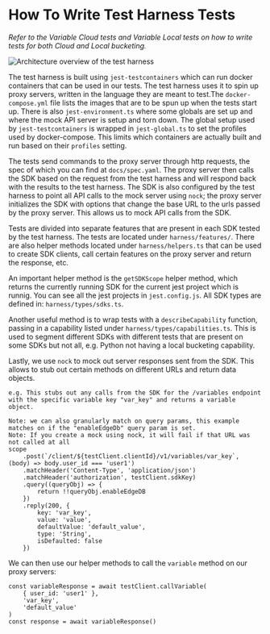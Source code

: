# How To Write Test Harness Tests

_Refer to the Variable Cloud tests and Variable Local tests on how to write tests for both Cloud and Local bucketing._

![Architecture overview of the test harness](https://user-images.githubusercontent.com/10345366/211103174-93507d88-814f-4177-bbb3-392830e6a280.png)

The test harness is built using `jest-testcontainers` which can run docker containers that can be used in our tests. The test harness uses it to spin up
proxy servers, written in the language they are meant to test.The `docker-compose.yml` file lists the images that are to be spun up when the tests start up.
There is also `jest-environment.ts` where some globals are set up and where the mock API server is setup and torn down. The global setup used by `jest-testcontainers` is wrapped in `jest-global.ts` to set the profiles used by docker-compose. This limits which containers are actually built and run based on their `profiles` setting.

The tests send commands to the proxy server through http requests, the spec of which you can find at `docs/spec.yaml`. The proxy server then calls the SDK based on the request from the test harness and will respond back with the results to the test harness. The SDK is also configured by the test harness to point all API calls to the mock server using `nock`; the proxy server initializes the SDK with options that change the base URL to the urls passed by the proxy server. This allows us to mock API calls from the SDK.

Tests are divided into separate features that are present in each SDK tested by the test harness. The tests are located under
`harness/features/`. There are also helper methods located under `harness/helpers.ts` that can be used to create SDK clients, call certain
features on the proxy server and return the response, etc.

An important helper method is the `getSDKScope` helper method, which returns the currently running SDK for the current jest project which is runnig. 
You can see all the jest projects in `jest.config.js`. All SDK types are defined in: `harness/types/sdks.ts`.

Another useful method is to wrap tests with a `describeCapability` function, passing in a capability listed under `harness/types/capabilities.ts`. 
This is used to segment different SDKs with different tests that are present on some SDKs but not all, e.g. Python not having a local bucketing capability.

Lastly, we use `nock` to mock out server responses sent from the SDK. This allows to stub out certain methods on different URLs and return data objects.

```
e.g. This stubs out any calls from the SDK for the /variables endpoint with the specific variable key "var_key" and returns a variable object.

Note: we can also granularly match on query params, this example matches on if the "enableEdgeDb" query param is set.
Note: If you create a mock using nock, it will fail if that URL was not called at all
scope
    .post(`/client/${testClient.clientId}/v1/variables/var_key`, (body) => body.user_id === 'user1')
    .matchHeader('Content-Type', 'application/json')
    .matchHeader('authorization', testClient.sdkKey)
    .query((queryObj) => {
        return !!queryObj.enableEdgeDB
    })
    .reply(200, {
        key: 'var_key',
        value: 'value',
        defaultValue: 'default_value',
        type: 'String',
        isDefaulted: false
    })
```

We can then use our helper methods to call the `variable` method on our proxy servers: 
```
const variableResponse = await testClient.callVariable(
    { user_id: 'user1' },
    'var_key',
    'default_value'
)
const response = await variableResponse()
```

